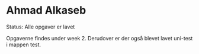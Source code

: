 # Ahmad Alkaseb

Status: Alle opgaver er lavet

Opgaverne findes under week 2. Derudover er der også blevet lavet uni-test i mappen test.